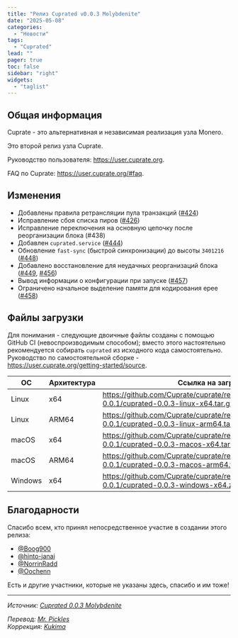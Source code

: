 ```yaml
---
title: "Релиз Cuprated v0.0.3 Molybdenite"
date: "2025-05-08"
categories:
  - "Новости"
tags:
  - "Cuprated"
lead: ""
pager: true
toc: false
sidebar: "right"
widgets:
  - "taglist"
---
```


## Общая информация

Cuprate - это альтернативная и независимая реализация узла Monero.

Это второй релиз узла Cuprate.

Руководство пользователя: https://user.cuprate.org.

FAQ по Cuprate: https://user.cuprate.org/#faq.

## Изменения

- Добавлены правила ретрансляции пула транзакций ([#424](https://github.com/Cuprate/cuprate/pull/424))
- Исправление сбоя списка пиров ([#426](https://github.com/Cuprate/cuprate/pull/426))
- Исправление переключения на основную цепочку после реорганизации блока (#438)
- Добавлен `cuprated.service` ([#444](https://github.com/Cuprate/cuprate/pull/444))
- Обновление `fast-sync` (быстрой синхронизации) до высоты `3401216` ([#448](https://github.com/Cuprate/cuprate/pull/448))
- Добавлено восстановление для неудачных реорганизаций блока ([#449](https://github.com/Cuprate/cuprate/pull/449), [#456](https://github.com/Cuprate/cuprate/pull/456))
- Вывод информации о конфигурации при запуске ([#457]((https://github.com/Cuprate/cuprate/pull/457)))
- Ограничено начальное выделение памяти для кодирования epee ([#458](https://github.com/Cuprate/cuprate/pull/458))

## Файлы загрузки

Для понимания - следующие двоичные файлы созданы с помощью GitHub CI (невоспроизводимым способом); вместо этого настоятельно рекомендуется собирать `cuprated` из исходного кода самостоятельно. Руководство по самостоятельной сборке - https://user.cuprate.org/getting-started/source.

| ОС      | Архитектура | Ссылка на загрузку                                                                                    |
| --------| ----------- | ----------------------------------------------------------------------------------------------------- |
| Linux   | x64         | https://github.com/Cuprate/cuprate/releases/download/cuprated-0.0.1/cuprated-0.0.3-linux-x64.tar.gz   |
| Linux   | ARM64       | https://github.com/Cuprate/cuprate/releases/download/cuprated-0.0.1/cuprated-0.0.3-linux-arm64.tar.gz |
| macOS   | x64         | https://github.com/Cuprate/cuprate/releases/download/cuprated-0.0.1/cuprated-0.0.3-macos-x64.tar.gz   |
| macOS   | ARM64       | https://github.com/Cuprate/cuprate/releases/download/cuprated-0.0.1/cuprated-0.0.3-macos-arm64.tar.gz |
| Windows | x64         | https://github.com/Cuprate/cuprate/releases/download/cuprated-0.0.1/cuprated-0.0.3-windows-x64.zip    |

## Благодарности

Спасибо всем, кто принял непосредственное участие в создании этого релиза:
- [@Boog900](https://github.com/Boog900)
- [@hinto-janai](https://github.com/hinto-janai)
- [@NorrinRadd](https://github.com/NorrinRadd)
- [@Oochenn](https://github.com/Oochenn)

Есть и другие участники, которые не указаны здесь, спасибо и им тоже!

---

_Источник: [Сuprated 0.0.3 Molybdenite](https://github.com/Cuprate/cuprate/releases/tag/cuprated-0.0.3)_

_Перевод: [Mr. Pickles](https://t.me/v1docq47)_  
_Коррекция: [Kukima](https://t.me/Kukima)_
